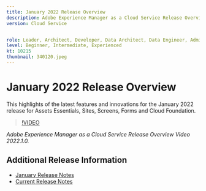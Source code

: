 ```yaml
---
title: January 2022 Release Overview
description: Adobe Experience Manager as a Cloud Service Release Overview Video 2022.1.0.
version: Cloud Service


role: Leader, Architect, Developer, Data Architect, Data Engineer, Admin, User
level: Beginner, Intermediate, Experienced
kt: 10215
thumbnail: 340120.jpeg
---
```


# January 2022 Release Overview

This highlights of the latest features and innovations for the January 2022 release for Assets Essentials, Sites, Screens, Forms and Cloud Foundation.

>[!VIDEO](https://video.tv.adobe.com/v/340120/?quality=12&learn=on)

*Adobe Experience Manager as a Cloud Service Release Overview Video 2022.1.0.*

## Additional Release Information

* [January Release Notes](https://experienceleague.adobe.com/docs/experience-manager-cloud-service/content/release-notes/release-notes/2022/release-notes-2022-1-0.html?lang=en)
* [Current Release Notes](https://experienceleague.adobe.com/docs/experience-manager-cloud-service/content/release-notes/home.html)
